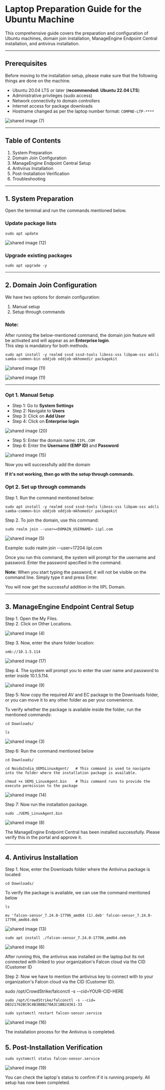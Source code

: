 # Laptop Preparation Guide for the Ubuntu Machine 

This comprehensive guide covers the preparation and configuration of Ubuntu machines, domain join installation, ManageEngine Endpoint Central installation, and antivirus installation.

---

## Prerequisites 
Before moving to the installation setup, please make sure that the following things are done on the machine.

- Ubuntu 20.04 LTS or later (**recommended: Ubuntu 22.04 LTS**)
- Administrative privileges (sudo access)
- Network connectivity to domain controllers
- Internet access for package downloads
- Hostname changed as per the laptop number format: `COMPND-LTP-****`

![shared image (7)](https://github.com/user-attachments/assets/691e460b-edf7-4a5d-82c5-42703e701807)

---

## Table of Contents

1. System Preparation  
2. Domain Join Configuration  
3. ManageEngine Endpoint Central Setup  
4. Antivirus Installation  
5. Post-Installation Verification  
6. Troubleshooting  

---

## 1. System Preparation

Open the terminal and run the commands mentioned below.

### Update package lists

```
sudo apt update
```
![shared image (12)](https://github.com/user-attachments/assets/4f94335c-4d0d-4a17-824a-a41bafe53776)

### Upgrade existing packages

```
sudo apt upgrade -y
```

---

## 2. Domain Join Configuration

We have two options for domain configuration:
1. Manual setup  
2. Setup through commands  

### Note:  
After running the below-mentioned command, the domain join feature will be activated and will appear as an **Enterprise login**.  
This step is mandatory for both methods.

```
sudo apt install -y realmd sssd sssd-tools libnss-sss libpam-sss adcli samba-common-bin oddjob oddjob-mkhomedir packagekit

```
![shared image (11)](https://github.com/user-attachments/assets/48652fc6-8e78-4bd6-ad51-7bed9c581e9e)

![shared image (11)](https://github.com/user-attachments/assets/48652fc6-8e78-4bd6-ad51-7bed9c581e9e)

---

### Opt 1. Manual Setup

- Step 1: Go to **System Settings**  
- Step 2: Navigate to **Users**  
- Step 3: Click on **Add User**  
- Step 4: Click on **Enterprise login**  

![shared image (20)](https://github.com/user-attachments/assets/e074f426-2ffb-42ce-b38f-0d02c9136240)

- Step 5: Enter the domain name: `IIPL.COM`  
- Step 6: Enter the **Username (EMP ID)** and **Password**  

![shared image (15)](https://github.com/user-attachments/assets/0803015e-04f3-4a64-9cc6-930e3804846e)

Now you will successfully add the domain

**If it's not working, then go with the setup through commands.**

### Opt 2. Set up through commands

Step 1. Run the command mentioned below:

```
sudo apt install -y realmd sssd sssd-tools libnss-sss libpam-sss adcli samba-common-bin oddjob oddjob-mkhomedir packagekit

```

Step 2. To join the domain, use this command:

```
sudo realm join --user=<DOMAIN_USERNAME> iipl.com

```

![shared image (5)](https://github.com/user-attachments/assets/fc8ea8ea-338d-4343-91c1-b279e6a514e0)

Example: sudo realm join --user=17204 iipl.com


Once you run this command, the system will prompt for the username and password. Enter the password specified in the command.  

**Note:** When you start typing the password, it will not be visible on the command line. Simply type it and press Enter.

You will now get the successful addition in the IIPL Domain.

---

## 3.  ManageEngine Endpoint Central Setup

Step 1. Open the My Files.  
Step 2. Click on Other Locations.  
     
![shared image (4)](https://github.com/user-attachments/assets/261bb140-70da-4622-8eb1-e6601bda8861)

Step 3. Now, enter the share folder location:

```
smb://10.1.5.114

```

![shared image (17)](https://github.com/user-attachments/assets/2c3b4383-f506-4de5-9d0e-d7918dd5914f)

Step 4. The system will prompt you to enter the user name and password to enter inside 10.1.5.114.

![shared image (9)](https://github.com/user-attachments/assets/a40bebe6-efbb-4df7-8c53-dfd39a9e8d53)

Step 5: Now copy the required AV and EC package to the Downloads folder, or you can move it to any other folder as per your convenience.

To verify whether the package is available inside the folder, run the mentioned commands:

```
cd Downloads/
```

```
ls
```
![shared image (3)](https://github.com/user-attachments/assets/484588f6-cd5e-4074-990f-1af3affb830e)

Step 6: Run the command mentioned below

```
cd Downloads/
```

```
cd NoidaIndia_UEMSLinuxAgent/   # This command is used to navigate into the folder where the installation package is available.
```

```
chmod +x UEMS_LinuxAgent.bin    # This command runs to provide the execute permission to the package
```

![shared image (14)](https://github.com/user-attachments/assets/468b37db-d4e1-43c0-af14-fedd22e093da)

Step 7: Now run the installation package.

```
sudo ./UEMS_LinuxAgent.bin

```

![shared image (8)](https://github.com/user-attachments/assets/c3c17252-7790-4e1a-bcef-6b03a320f460)

The ManageEngine Endpoint Central has been installed successfully. Please verify this in the portal and approve it.

---

## 4. Antivirus Installation

Step 1. Now, enter the Downloads folder where the Antivirus package is located:

```
cd Downloads/

```
To verify the package is available, we can use the command mentioned below 
```
ls
```

```
mv 'falcon-sensor_7.24.0-17706_amd64 (1).deb' falcon-sensor_7.24.0-17706_amd64.deb

```
![shared image (13)](https://github.com/user-attachments/assets/36e502dc-07c9-4026-90c7-1408d9e981e8)

```
sudo apt install ./falcon-sensor_7.24.0-17706_amd64.deb
```
![shared image (6)](https://github.com/user-attachments/assets/6b6d272a-11c5-4cd3-bc48-3e3a1feb0ad4)

After running this, the antivirus was installed on the laptop.but its not connected with linked to your organization's Falcon cloud via the CID (Customer ID

Step 2: Now we have to mention the antivirus key to connect with to your organization's Falcon cloud via the CID (Customer ID).

sudo /opt/CrowdStrike/falconctl -s --cid=YOUR-CID-HERE

```
sudo /opt/CrowdStrike/falconctl -s --cid= DB321762BC9C4B3B8B270A3C1BB24361-33
```

```
sudo systemctl restart falcon-sensor.service
```

![shared image (16)](https://github.com/user-attachments/assets/38f75803-e379-49e3-a156-a01b174b236d)

The installation process for the Antivirus is completed.

## 5. Post-Installation Verification

```
sudo systemctl status falcon-sensor.service
```

![shared image (19)](https://github.com/user-attachments/assets/af983fd6-d792-4a3a-9541-e7a116726bf5)

You can check the laptop's status to confirm if it is running properly. All setup has now been completed.



